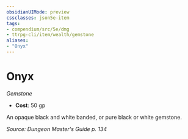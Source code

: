 ```yaml
---
obsidianUIMode: preview
cssclasses: json5e-item
tags:
- compendium/src/5e/dmg
- ttrpg-cli/item/wealth/gemstone
aliases: 
- "Onyx"
---
```

# Onyx
*Gemstone*  

- **Cost**: 50 gp

An opaque black and white banded, or pure black or white gemstone.

*Source: Dungeon Master's Guide p. 134*